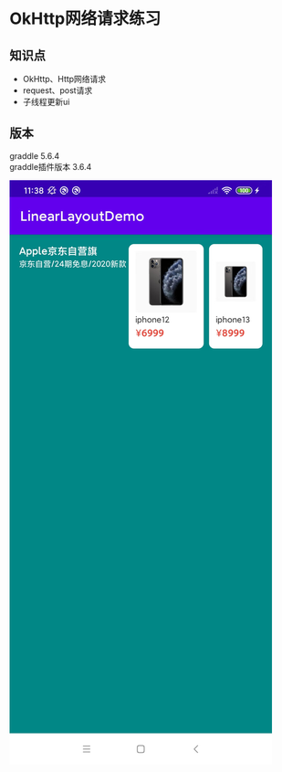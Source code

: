 # OkHttp网络请求练习
## 知识点
- OkHttp、Http网络请求
- request、post请求
- 子线程更新ui

## 版本
graddle 5.6.4  
graddle插件版本 3.6.4

![demo显示](./image/demo.jpg)





